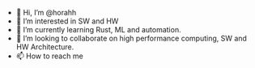 - 👋 Hi, I’m @horahh
- 👀 I’m interested in  SW and HW
- 🌱 I’m currently learning Rust, ML and automation.
- 💞️ I’m looking to collaborate on high performance computing, SW and HW Architecture.
- 📫 How to reach me 

<!---
horahh/horahh is a ✨ special ✨ repository because its `README.md` (this file) appears on your GitHub profile.
You can click the Preview link to take a look at your changes.
--->
